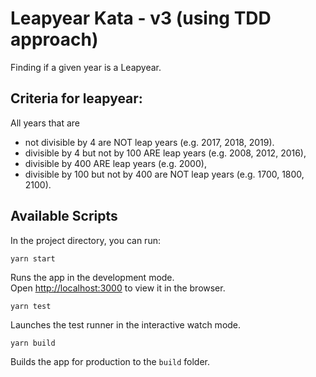 # Leapyear Kata - v3 (using TDD approach)

Finding if a given year is a Leapyear.

## Criteria for leapyear:

All years that are
* not divisible by 4 are NOT leap years (e.g. 2017, 2018, 2019).
* divisible by 4 but not by 100 ARE leap years (e.g. 2008, 2012, 2016),
* divisible by 400 ARE leap years (e.g. 2000),
* divisible by 100 but not by 400 are NOT leap years (e.g. 1700, 1800, 2100).

## Available Scripts

In the project directory, you can run:

`yarn start`

Runs the app in the development mode.\
Open [http://localhost:3000](http://localhost:3000) to view it in the browser.

`yarn test`

Launches the test runner in the interactive watch mode.

`yarn build`

Builds the app for production to the `build` folder.